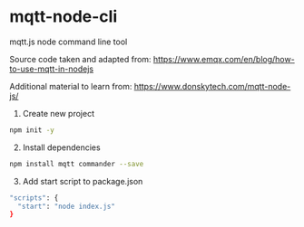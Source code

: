 # mqtt-node-cli
mqtt.js node command line tool

Source code taken and adapted from: https://www.emqx.com/en/blog/how-to-use-mqtt-in-nodejs

Additional material to learn from: https://www.donskytech.com/mqtt-node-js/

1. Create new project
```bash
npm init -y
```

2. Install dependencies
```bash
npm install mqtt commander --save
```

3. Add start script to package.json
```bash
"scripts": {
  "start": "node index.js"
}
```